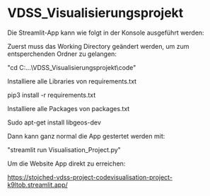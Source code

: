 # VDSS_Visualisierungsprojekt

Die Streamlit-App kann wie folgt in der Konsole ausgeführt werden:

Zuerst muss das Working Directory geändert werden, um zum entsperchenden Ordner zu gelangen:

"cd C:\...\VDSS_Visualisierungsprojekt\code"


Installiere alle Libraries von requirements.txt

pip3 install -r requirements.txt

Installiere alle Packages von packages.txt

Sudo apt-get install libgeos-dev

Dann kann ganz normal die App gestertet werden mit:


"streamlit run Visualisation_Project.py"

Um die Website App direkt zu erreichen:

https://stojched-vdss-project-codevisualisation-project-k9ltob.streamlit.app/